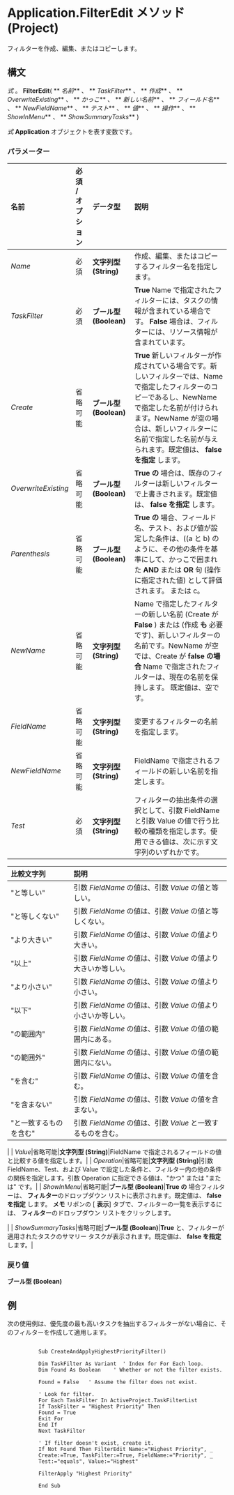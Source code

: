
# Application.FilterEdit メソッド (Project)

フィルターを作成、編集、またはコピーします。


## 構文

 _式_ 。 **FilterEdit**( ** _名前_** 、 ** _TaskFilter_** 、 ** _作成_** 、 ** _OverwriteExisting_** 、 ** _かっこ_** 、 ** _新しい名前_** 、 ** _フィールド名_** 、 ** _NewFieldName_** 、 ** _テスト_** 、 ** _値_** 、 ** _操作_** 、 ** _ShowInMenu_** 、 ** _ShowSummaryTasks_** )

 _式_ **Application** オブジェクトを表す変数です。


### パラメーター



|**名前**|**必須 / オプション**|**データ型**|**説明**|
|:-----|:-----|:-----|:-----|
| _Name_|必須|**文字列型 (String)**|作成、編集、またはコピーするフィルター名を指定します。|
| _TaskFilter_|必須|**ブール型 (Boolean)**|**True** Name で指定されたフィルターには、タスクの情報が含まれている場合です。 **False** 場合は、フィルターには、リソース情報が含まれています。|
| _Create_|省略可能|**ブール型 (Boolean)**|**True** 新しいフィルターが作成されている場合です。新しいフィルターでは、Name で指定したフィルターのコピーであるし、NewName で指定した名前が付けられます。NewName が空の場合は、新しいフィルターに名前で指定した名前が与えられます。既定値は、 **false を指定** します。|
| _OverwriteExisting_|省略可能|**ブール型 (Boolean)**|**True の** 場合は、既存のフィルターは新しいフィルターで上書きされます。既定値は、 **false を指定** します。|
| _Parenthesis_|省略可能|**ブール型 (Boolean)**|**True の** 場合、フィールド名、テスト、および値が設定した条件は、((a と b) のように、その他の条件を基準にして、かっこで囲まれた **AND** または **OR** 句 (操作に指定された値) として評価されます。 または c。|
| _NewName_|省略可能|**文字列型 (String)**|Name で指定したフィルターの新しい名前 (Create が **False** ) または (作成 **も** 必要です)、新しいフィルターの名前です。NewName が空では、Create が **false の場合** Name で指定されたフィルターは、現在の名前を保持します。 既定値は、空です。|
| _FieldName_|省略可能|**文字列型 (String)**|変更するフィルターの名前を指定します。|
| _NewFieldName_|省略可能|**文字列型 (String)**|FieldName で指定されるフィールドの新しい名前を指定します。|
| _Test_|必須|**文字列型 (String)**|フィルターの抽出条件の選択として、引数 FieldName と引数 Value の値で行う比較の種類を指定します。使用できる値は、次に示す文字列のいずれかです。

|**比較文字列**|**説明**|
|:-----|:-----|
|"と等しい"|引数  _FieldName_ の値は、引数 _Value_ の値と等しい。|
|"と等しくない"|引数  _FieldName_ の値は、引数 _Value_ の値と等しくない。|
|"より大きい"|引数  _FieldName_ の値は、引数 _Value_ の値より大きい。|
|"以上"|引数  _FieldName_ の値は、引数 _Value_ の値より大きいか等しい。|
|"より小さい"|引数  _FieldName_ の値は、引数 _Value_ の値より小さい。|
|"以下"|引数  _FieldName_ の値は、引数 _Value_ の値より小さいか等しい。|
|"の範囲内"|引数  _FieldName_ の値は、引数 _Value_ の値の範囲内にある。|
|"の範囲外"|引数  _FieldName_ の値は、引数 _Value_ の値の範囲内にない。|
|"を含む"|引数  _FieldName_ の値は、引数 _Value_ の値を含む。|
|"を含まない"|引数  _FieldName_ の値は、引数 _Value_ の値を含まない。|
|"と一致するものを含む"|引数  _FieldName_ の値は、引数 _Value_ と一致するものを含む。|
|
| _Value_|省略可能|**文字列型 (String)**|FieldName で指定されるフィールドの値と比較する値を指定します。|
| _Operation_|省略可能|**文字列型 (String)**|引数 FieldName、Test、および Value で設定した条件と、フィルター内の他の条件の関係を指定します。引数 Operation に指定できる値は、"かつ" または "または" です。|
| _ShowInMenu_|省略可能|**ブール型 (Boolean)**|**True の** 場合フィルターは、 **フィルター**のドロップダウン リストに表示されます。既定値は、  **false を指定** します。
 **メモ**  リボンの [ **表示**] タブで、フィルターの一覧を表示するには、 **フィルター**のドロップダウン リストをクリックします。

|
| _ShowSummaryTasks_|省略可能|**ブール型 (Boolean)**|**True** と、フィルターが適用されたタスクのサマリー タスクが表示されます。既定値は、 **false を指定** します。|

### 戻り値

 **ブール型 (Boolean)**


## 例

次の使用例は、優先度の最も高いタスクを抽出するフィルターがない場合に、そのフィルターを作成して適用します。


```
 
          Sub CreateAndApplyHighestPriorityFilter() 
 
          Dim TaskFilter As Variant  ' Index for For Each loop. 
          Dim Found As Boolean    ' Whether or not the filter exists. 
 
          Found = False   ' Assume the filter does not exist. 
 
          ' Look for filter. 
          For Each TaskFilter In ActiveProject.TaskFilterList 
          If TaskFilter = "Highest Priority" Then 
          Found = True 
          Exit For 
          End If 
          Next TaskFilter 
 
          ' If filter doesn't exist, create it. 
          If Not Found Then FilterEdit Name:="Highest Priority", _ 
          Create:=True, TaskFilter:=True, FieldName:="Priority", _ 
          Test:="equals", Value:="Highest" 
 
          FilterApply "Highest Priority" 
 
          End Sub 
        
```

